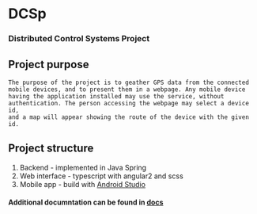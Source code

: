 # DCSp
### Distributed Control Systems Project

## Project purpose
	The purpose of the project is to geather GPS data from the connected
	mobile devices, and to present them in a webpage. Any mobile device
	having the application installed may use the service, without
	authentication. The person accessing the webpage may select a device id,
	and a map will appear showing the route of the device with the given id.

## Project structure
1. Backend - implemented in Java Spring
2. Web interface - typescript with angular2 and scss
3. Mobile app - build with [Android Studio](https://developer.android.com/studio/index.html)

#### Additional documntation can be found in [docs](docs/)
